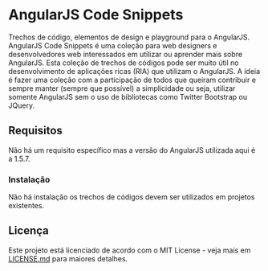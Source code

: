 # AngularJS Code Snippets

Trechos de código, elementos de design e playground para o AngularJS. AngularJS Code Snippets é uma coleção para web designers e desenvolvedores web interessados em utilizar ou aprender mais sobre AngularJS. Esta coleção de trechos de códigos pode ser muito útil no desenvolvimento de aplicações ricas (RIA) que utilizam o AngularJS. A ideia é fazer uma coleção com a participação de todos que queiram contribuir e sempre manter (sempre que possível) a simplicidade ou seja, utilizar somente AngularJS sem o uso de bibliotecas como Twitter Bootstrap ou JQuery.

## Requisitos

Não há um requisito específico mas a versão do AngularJS utilizada aqui é a 1.5.7.

### Instalação

Não há instalação os trechos de códigos devem ser utilizados em projetos existentes.

## Licença

Este projeto está licenciado de acordo com o MIT License - veja mais em [LICENSE.md](LICENSE.md) para maiores detalhes.
